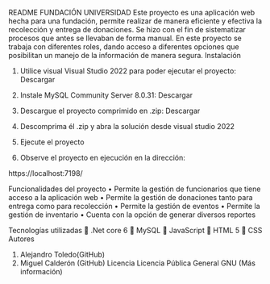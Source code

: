 README FUNDACIÓN UNIVERSIDAD
Este proyecto es una aplicación web hecha para una fundación, permite realizar de manera eficiente y efectiva la recolección y entrega de donaciones. Se hizo con el fin de sistematizar procesos que antes se llevaban de forma manual. En este proyecto se trabaja con diferentes roles, dando acceso a diferentes opciones que posibilitan un manejo de la información de manera segura.
Instalación
1.	Utilice visual Visual Studio 2022 para poder ejecutar el proyecto: Descargar

2.	Instale MySQL Community Server 8.0.31: Descargar 
 
3.	Descargue el proyecto comprimido en .zip:  Descargar 

4.	Descomprima él .zip y abra la solución desde visual studio 2022

5.	Ejecute el proyecto

6.	Observe el proyecto en ejecución en la dirección:

https://localhost:7198/
 
Funcionalidades del proyecto
•	Permite la gestión de funcionarios que tiene acceso a la aplicación web
•	Permite la gestión de donaciones tanto para entrega como para recolección 
•	Permite la gestión de eventos
•	Permite la gestión de inventario
•	Cuenta con la opción de generar diversos reportes

Tecnologías utilizadas
	.Net core 6
	MySQL
	JavaScript
	HTML 5
	CSS
Autores
1.	Alejandro Toledo(GitHub)
2.	Miguel Calderón (GitHub)
Licencia
 	Licencia Pública General GNU (Más información)
  
